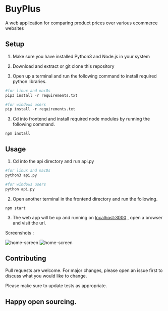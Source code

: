 # BuyPlus

A web application for comparing product prices over various ecommerce websites

## Setup

1. Make sure you have installed Python3 and Node.js in your system

2. Download and extract or git clone this repository

3. Open up a terminal and run the following command to install required python libraries.

```python 
#for linux and macOs
pip3 install -r requirements.txt

#for windows users
pip install -r requirements.txt
```

3. Cd into frontend and install required node modules by running the following command.

```
npm install
```

## Usage

1. Cd into the api directory and run api.py
```python 
#for linux and macOs
python3 api.py

#for windows users
python api.py
```

2. Open another terminal in the frontend directory and run the following.
```
npm start
```

3. The web app will be up and running on [localhost:3000](https://127.0.0.1:3000/) , open a browser and visit the url.

Screenshots : 

![home-screen](https://github.com/humshubham/buyplus/blob/screenshots/home.png?raw=true)
![home-screen](https://github.com/humshubham/buyplus/blob/screenshots/results.png?raw=true)


## Contributing
Pull requests are welcome. For major changes, please open an issue first to discuss what you would like to change.

Please make sure to update tests as appropriate.

## Happy open sourcing.
